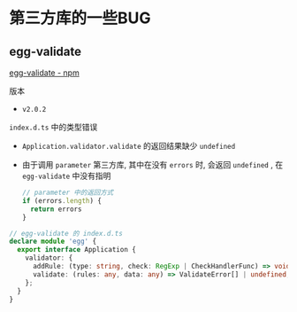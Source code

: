 # 第三方库的一些BUG



## egg-validate

[egg-validate - npm](https://www.npmjs.com/package/egg-validate)

版本

- `v2.0.2`

`index.d.ts` 中的类型错误

- `Application.validator.validate` 的返回结果缺少 `undefined`

- 由于调用 `parameter` 第三方库, 其中在没有 `errors` 时, 会返回 `undefined` , 在 `egg-validate` 中没有指明

  ```js
  // parameter 中的返回方式
  if (errors.length) {
    return errors
  }
  ```

```TypeScript
// egg-validate 的 index.d.ts
declare module 'egg' {
  export interface Application {
    validator: {
      addRule: (type: string, check: RegExp | CheckHandlerFunc) => void;
      validate: (rules: any, data: any) => ValidateError[] | undefined; // 原版缺少 undefined
    };
  }
}
```

